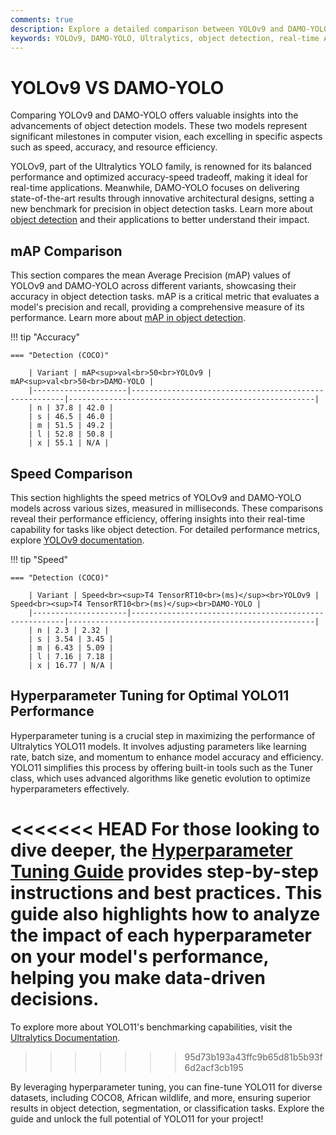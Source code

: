 ```yaml
---
comments: true
description: Explore a detailed comparison between YOLOv9 and DAMO-YOLO, two leading models in real-time object detection. Discover their performance, efficiency, and applications in cutting-edge computer vision and edge AI.
keywords: YOLOv9, DAMO-YOLO, Ultralytics, object detection, real-time AI, edge AI, computer vision, model comparison
---
```


# YOLOv9 VS DAMO-YOLO

Comparing YOLOv9 and DAMO-YOLO offers valuable insights into the advancements of object detection models. These two models represent significant milestones in computer vision, each excelling in specific aspects such as speed, accuracy, and resource efficiency. 

YOLOv9, part of the Ultralytics YOLO family, is renowned for its balanced performance and optimized accuracy-speed tradeoff, making it ideal for real-time applications. Meanwhile, DAMO-YOLO focuses on delivering state-of-the-art results through innovative architectural designs, setting a new benchmark for precision in object detection tasks. Learn more about [object detection](https://www.ultralytics.com/glossary/object-detection) and their applications to better understand their impact.


## mAP Comparison

This section compares the mean Average Precision (mAP) values of YOLOv9 and DAMO-YOLO across different variants, showcasing their accuracy in object detection tasks. mAP is a critical metric that evaluates a model's precision and recall, providing a comprehensive measure of its performance. Learn more about [mAP in object detection](https://www.ultralytics.com/glossary/mean-average-precision-map).


!!! tip "Accuracy"

	=== "Detection (COCO)"

		| Variant | mAP<sup>val<br>50<br>YOLOv9 | mAP<sup>val<br>50<br>DAMO-YOLO |
		|---------------------|-------------------------------------------------------|-------------------------------------------------------|
		| n | 37.8 | 42.0 |
		| s | 46.5 | 46.0 |
		| m | 51.5 | 49.2 |
		| l | 52.8 | 50.8 |
		| x | 55.1 | N/A |
		

## Speed Comparison

This section highlights the speed metrics of YOLOv9 and DAMO-YOLO models across various sizes, measured in milliseconds. These comparisons reveal their performance efficiency, offering insights into their real-time capability for tasks like object detection. For detailed performance metrics, explore [YOLOv9 documentation](https://docs.ultralytics.com/models/yolov9/).


!!! tip "Speed"

	=== "Detection (COCO)"

		| Variant | Speed<br><sup>T4 TensorRT10<br>(ms)</sup><br>YOLOv9 | Speed<br><sup>T4 TensorRT10<br>(ms)</sup><br>DAMO-YOLO |
		|---------------------|-------------------------------------------------------|-------------------------------------------------------|
		| n | 2.3 | 2.32 |
		| s | 3.54 | 3.45 |
		| m | 6.43 | 5.09 |
		| l | 7.16 | 7.18 |
		| x | 16.77 | N/A |

## Hyperparameter Tuning for Optimal YOLO11 Performance

Hyperparameter tuning is a crucial step in maximizing the performance of Ultralytics YOLO11 models. It involves adjusting parameters like learning rate, batch size, and momentum to enhance model accuracy and efficiency. YOLO11 simplifies this process by offering built-in tools such as the Tuner class, which uses advanced algorithms like genetic evolution to optimize hyperparameters effectively.

<<<<<<< HEAD
For those looking to dive deeper, the [Hyperparameter Tuning Guide](https://docs.ultralytics.com/guides/hyperparameter-tuning/) provides step-by-step instructions and best practices. This guide also highlights how to analyze the impact of each hyperparameter on your model's performance, helping you make data-driven decisions.
=======
To explore more about YOLO11's benchmarking capabilities, visit the [Ultralytics Documentation](https://docs.ultralytics.com/guides/).
>>>>>>> 95d73b193a43ffc9b65d81b5b93f6d2acf3cb195

By leveraging hyperparameter tuning, you can fine-tune YOLO11 for diverse datasets, including COCO8, African wildlife, and more, ensuring superior results in object detection, segmentation, or classification tasks. Explore the guide and unlock the full potential of YOLO11 for your project!
